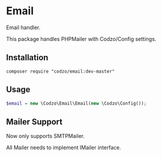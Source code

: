 # Email
Email handler.

This package handles PHPMailer with Codzo/Config settings.

## Installation
```composer
composer require "codzo/email:dev-master"
```

## Usage

```php
$email = new \Codzo\Email\Email(new \Codzo\Config());
```

## Mailer Support
Now only supports SMTPMailer.

All Mailer needs to implement IMailer interface.
